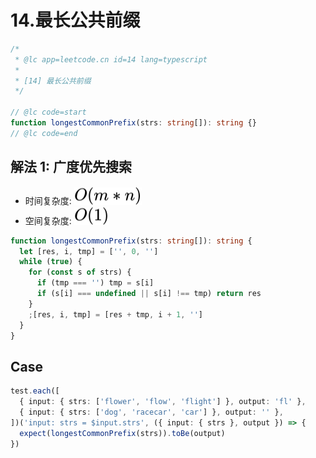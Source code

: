 # 14.最长公共前缀

```ts
/*
 * @lc app=leetcode.cn id=14 lang=typescript
 *
 * [14] 最长公共前缀
 */

// @lc code=start
function longestCommonPrefix(strs: string[]): string {}
// @lc code=end
```

## 解法 1: 广度优先搜索

- 时间复杂度: <!-- $O(m*n)$ --> <img style="transform: translateY(0.1em); background: white;" src="./svg/o-m-multiply-n.svg" alt="O(m*n)">
- 空间复杂度: <!-- $O(1)$ --> <img style="transform: translateY(0.1em); background: white;" src="./svg/o-1.svg" alt="O(1)">

```ts
function longestCommonPrefix(strs: string[]): string {
  let [res, i, tmp] = ['', 0, '']
  while (true) {
    for (const s of strs) {
      if (tmp === '') tmp = s[i]
      if (s[i] === undefined || s[i] !== tmp) return res
    }
    ;[res, i, tmp] = [res + tmp, i + 1, '']
  }
}
```

## Case

```ts
test.each([
  { input: { strs: ['flower', 'flow', 'flight'] }, output: 'fl' },
  { input: { strs: ['dog', 'racecar', 'car'] }, output: '' },
])('input: strs = $input.strs', ({ input: { strs }, output }) => {
  expect(longestCommonPrefix(strs)).toBe(output)
})
```

